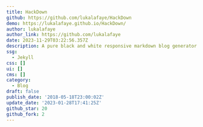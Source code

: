 ```yaml
---
title: HackDown
github: https://github.com/lukalafaye/HackDown
demo: https://lukalafaye.github.io/HackDown/
author: lukalafaye
author_link: https://github.com/lukalafaye
date: 2023-11-29T03:22:56.357Z
description: A pure black and white responsive markdown blog generator
ssg:
  - Jekyll
css: []
ui: []
cms: []
category:
  - Blog
draft: false
publish_date: '2018-05-18T23:00:02Z'
update_date: '2023-01-28T17:41:25Z'
github_star: 20
github_fork: 2
---
```

